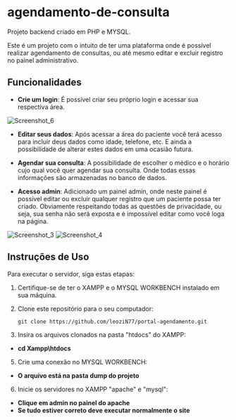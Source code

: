 # agendamento-de-consulta
Projeto backend criado em PHP e MYSQL.

Este é um projeto com o intuito de ter uma plataforma onde é possível realizar agendamento de consultas, ou até mesmo editar e excluir registro no painel administrativo.

## Funcionalidades

- **Crie um login**: É possível criar seu próprio login e acessar sua respectiva área.

![Screenshot_6](https://github.com/leoziN77/portal-agendamento/assets/99442194/d810ceb5-f7da-4538-9dd5-b41ec5427857)

- **Editar seus dados**: Após acessar a área do paciente você terá acesso para incluir deus dados como idade, telefone, etc. E ainda a possibilidade de alterar estes dados em uma ocasião futura.

- **Agendar sua consulta**: A possibilidade de escolher o médico e o horário cujo qual você quer agendar sua consulta. Onde todas essas informações são armazenadas no banco de dados. 

- **Acesso admin**: Adicionado um painel admin, onde neste painel é possível editar ou excluir qualquer registro que um paciente possa ter criado. Obviamente respeitando todas as questões de privacidade, ou seja, sua senha não será exposta e é impossível editar como você loga na página.

![Screenshot_3](https://github.com/leoziN77/portal-agendamento/assets/99442194/eac56c7b-daa1-45e7-8169-00ac25066424)
![Screenshot_4](https://github.com/leoziN77/portal-agendamento/assets/99442194/6adcd654-1254-4c6e-8500-373992b7d11a)

## Instruções de Uso

Para executar o servidor, siga estas etapas:

1. Certifique-se de ter o XAMPP e o MYSQL WORKBENCH instalado em sua máquina. 

2. Clone este repositório para o seu computador:

   ```shell
   git clone https://github.com/leoziN77/portal-agendamento.git

4. Insira os arquivos clonados na pasta "htdocs" do XAMPP:
- **cd Xampp\htdocs**

5. Crie uma conexão no MYSQL WORKBENCH:
- **O arquivo está na pasta dump do projeto**

6. Inicie os servidores no XAMPP "apache" e "mysql":
- **Clique em admin no painel do apache**
- **Se tudo estiver correto deve executar normalmente  o site**






